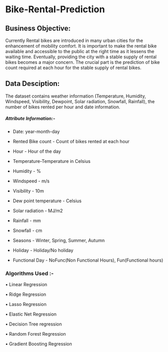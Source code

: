 # Bike-Rental-Prediction

## Business Objective:
   Currently Rental bikes are introduced in many urban cities for the enhancement of mobility comfort. It is important to make the rental bike available and accessible to the public at the right time as it lessens the waiting time. Eventually, providing the city with a stable supply of rental bikes becomes a major concern. The crucial part is the prediction of bike count required at each hour for the stable supply of rental bikes.

## Data Desciption:
  The dataset contains weather information (Temperature, Humidity, Windspeed, Visibility, Dewpoint, Solar radiation, Snowfall, Rainfall), the number of bikes rented per hour and date information.

##### Attribute Information:-

- Date: year-month-day
- Rented Bike count - Count of bikes rented at each hour
- Hour - Hour of the day
- Temperature-Temperature in Celsius
- Humidity - %

- Windspeed - m/s

- Visibility - 10m

- Dew point temperature - Celsius

- Solar radiation - MJ/m2

- Rainfall - mm

- Snowfall - cm

- Seasons - Winter, Spring, Summer, Autumn

- Holiday - Holiday/No holiday

- Functional Day - NoFunc(Non Functional Hours), Fun(Functional hours)

### Algorithms Used :-

• Linear Regression

• Ridge Regression

• Lasso Regression

• Elastic Net Regression

• Decision Tree regression

• Random Forest Regression

• Gradient Boosting Regression
